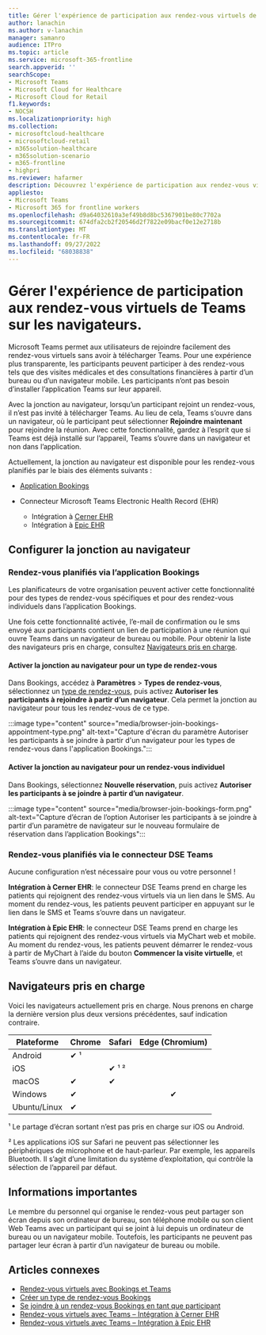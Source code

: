 ```yaml
---
title: Gérer l'expérience de participation aux rendez-vous virtuels de Teams sur les navigateurs.
author: lanachin
ms.author: v-lanachin
manager: samanro
audience: ITPro
ms.topic: article
ms.service: microsoft-365-frontline
search.appverid: ''
searchScope:
- Microsoft Teams
- Microsoft Cloud for Healthcare
- Microsoft Cloud for Retail
f1.keywords:
- NOCSH
ms.localizationpriority: high
ms.collection:
- microsoftcloud-healthcare
- microsoftcloud-retail
- m365solution-healthcare
- m365solution-scenario
- m365-frontline
- highpri
ms.reviewer: hafarmer
description: Découvrez l'expérience de participation aux rendez-vous virtuels de Teams sur les navigateurs.
appliesto:
- Microsoft Teams
- Microsoft 365 for frontline workers
ms.openlocfilehash: d9a64032610a3ef49b8d8bc5367901be80c7702a
ms.sourcegitcommit: 674dfa2cb2f20546d2f7822e09bacf0e12e2718b
ms.translationtype: MT
ms.contentlocale: fr-FR
ms.lasthandoff: 09/27/2022
ms.locfileid: "68038838"
---
```

# <a name="manage-the-join-experience-for-teams-virtual-appointments-on-browsers"></a>Gérer l'expérience de participation aux rendez-vous virtuels de Teams sur les navigateurs.

Microsoft Teams permet aux utilisateurs de rejoindre facilement des rendez-vous virtuels sans avoir à télécharger Teams. Pour une expérience plus transparente, les participants peuvent participer à des rendez-vous tels que des visites médicales et des consultations financières à partir d’un bureau ou d’un navigateur mobile. Les participants n’ont pas besoin d’installer l’application Teams sur leur appareil.

Avec la jonction au navigateur, lorsqu’un participant rejoint un rendez-vous, il n’est pas invité à télécharger Teams. Au lieu de cela, Teams s’ouvre dans un navigateur, où le participant peut sélectionner **Rejoindre maintenant** pour rejoindre la réunion. Avec cette fonctionnalité, gardez à l’esprit que si Teams est déjà installé sur l’appareil, Teams s’ouvre dans un navigateur et non dans l’application.

Actuellement, la jonction au navigateur est disponible pour les rendez-vous planifiés par le biais des éléments suivants :

- [Application Bookings](https://support.microsoft.com/office/what-is-bookings-42d4e852-8e99-4d8f-9b70-d7fc93973cb5)
- Connecteur Microsoft Teams Electronic Health Record (EHR)

  - Intégration à [Cerner EHR](ehr-admin-cerner.md)
  - Intégration à [Epic EHR](ehr-admin-epic.md)

## <a name="set-up-browser-join"></a>Configurer la jonction au navigateur

### <a name="appointments-scheduled-through-the-bookings-app"></a>Rendez-vous planifiés via l’application Bookings

Les planificateurs de votre organisation peuvent activer cette fonctionnalité pour des types de rendez-vous spécifiques et pour des rendez-vous individuels dans l’application Bookings.

Une fois cette fonctionnalité activée, l’e-mail de confirmation ou le sms envoyé aux participants contient un lien de participation à une réunion qui ouvre Teams dans un navigateur de bureau ou mobile. Pour obtenir la liste des navigateurs pris en charge, consultez [Navigateurs pris en charge](#supported-browsers).

#### <a name="turn-on-browser-join-for-an-appointment-type"></a>Activer la jonction au navigateur pour un type de rendez-vous

Dans Bookings, accédez à **Paramètres** > **Types de rendez-vous**, sélectionnez un [type de rendez-vous](https://support.microsoft.com/office/create-an-appointment-type-810eac77-6a65-4dc8-964d-c00eadf43887), puis activez **Autoriser les participants à rejoindre à partir d’un navigateur**. Cela permet la jonction au navigateur pour tous les rendez-vous de ce type.

:::image type="content" source="media/browser-join-bookings-appointment-type.png" alt-text="Capture d'écran du paramètre Autoriser les participants à se joindre à partir d'un navigateur pour les types de rendez-vous dans l'application Bookings.":::

#### <a name="turn-on-browser-join-for-an-individual-appointment"></a>Activer la jonction au navigateur pour un rendez-vous individuel

Dans Bookings, sélectionnez **Nouvelle réservation**, puis activez **Autoriser les participants à se joindre à partir d’un navigateur**.

:::image type="content" source="media/browser-join-bookings-form.png" alt-text="Capture d’écran de l’option Autoriser les participants à se joindre à partir d’un paramètre de navigateur sur le nouveau formulaire de réservation dans l’application Bookings":::

### <a name="appointments-scheduled-through-the-teams-ehr-connector"></a>Rendez-vous planifiés via le connecteur DSE Teams

Aucune configuration n’est nécessaire pour vous ou votre personnel !

**Intégration à Cerner EHR**: le connecteur DSE Teams prend en charge les patients qui rejoignent des rendez-vous virtuels via un lien dans le SMS. Au moment du rendez-vous, les patients peuvent participer en appuyant sur le lien dans le SMS et Teams s’ouvre dans un navigateur.

**Intégration à Epic EHR**: le connecteur DSE Teams prend en charge les patients qui rejoignent des rendez-vous virtuels via MyChart web et mobile. Au moment du rendez-vous, les patients peuvent démarrer le rendez-vous à partir de MyChart à l’aide du bouton **Commencer la visite virtuelle**, et Teams s’ouvre dans un navigateur.

## <a name="supported-browsers"></a>Navigateurs pris en charge

Voici les navigateurs actuellement pris en charge. Nous prenons en charge la dernière version plus deux versions précédentes, sauf indication contraire.

|Plateforme  |Chrome |Safari |Edge (Chromium)|
|---------|:---|:---|:---:|
|Android   | &#x2714; &sup1;      |         |         |
|iOS    |         | &#x2714; &sup1; &sup2; |         |
|macOS     | &#x2714; | &#x2714;|         |
|Windows    | &#x2714; |   | &#x2714; |
|Ubuntu/Linux     | &#x2714;         |     |         |

&sup1; Le partage d’écran sortant n’est pas pris en charge sur iOS ou Android.

&sup2; Les applications iOS sur Safari ne peuvent pas sélectionner les périphériques de microphone et de haut-parleur. Par exemple, les appareils Bluetooth. Il s’agit d’une limitation du système d’exploitation, qui contrôle la sélection de l’appareil par défaut.

## <a name="things-to-consider"></a>Informations importantes

Le membre du personnel qui organise le rendez-vous peut partager son écran depuis son ordinateur de bureau, son téléphone mobile ou son client Web Teams avec un participant qui se joint à lui depuis un ordinateur de bureau ou un navigateur mobile. Toutefois, les participants ne peuvent pas partager leur écran à partir d’un navigateur de bureau ou mobile.

## <a name="related-articles"></a>Articles connexes

- [Rendez-vous virtuels avec Bookings et Teams](bookings-virtual-visits.md)
- [Créer un type de rendez-vous Bookings](https://support.microsoft.com/office/create-an-appointment-type-810eac77-6a65-4dc8-964d-c00eadf43887)
- [Se joindre à un rendez-vous Bookings en tant que participant](https://support.microsoft.com/office/join-a-bookings-appointment-as-an-attendee-95cea12d-2220-421f-a663-6efb20913c7f)
- [Rendez-vous virtuels avec Teams – Intégration à Cerner EHR](ehr-admin-cerner.md)
- [Rendez-vous virtuels avec Teams – Intégration à Epic EHR](ehr-admin-epic.md)
